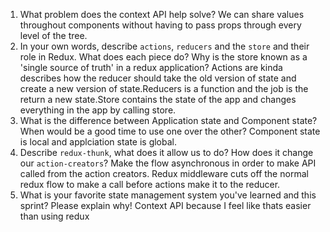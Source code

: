 1. What problem does the context API help solve?
We can share values throughout components without having to pass props through every level of the tree.
1. In your own words, describe `actions`, `reducers` and the `store` and their role in Redux. What does each piece do? Why is the store known as a 'single source of truth' in a redux application?
Actions are kinda describes how the reducer should take the old version of state and create a new version of state.Reducers is a function and the job is the return a new state.Store contains the state of the app and changes everything in the app by calling store.
1. What is the difference between Application state and Component state? When would be a good time to use one over the other?
Component state is local and applciation state is global.
1. Describe `redux-thunk`, what does it allow us to do? How does it change our `action-creators`?
Make the flow asynchronous in order to make API called from the action creators. Redux middleware cuts off the normal redux flow to make a call before actions make it to the reducer.
1. What is your favorite state management system you've learned and this sprint? Please explain why!
 Context API because I feel like thats easier than using redux